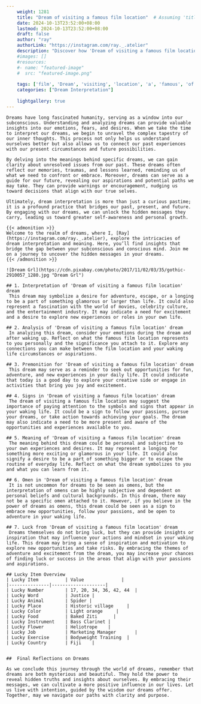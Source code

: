 ```yaml
---
    weight: 1281
    title: "Dream of visiting a famous film location"  # Assuming 'title' column exists
    date: 2024-10-13T23:52:00+08:00
    lastmod: 2024-10-13T23:52:00+08:00
    draft: false
    author: "ray"
    authorLink: "https://instagram.com/ray._.atelier"
    description: "Discover how 'Dream of visiting a famous film location' can interpret your future and uncover its significant meanings in your life."
    #images: []
    #resources:
    #- name: "featured-image"
    #  src: "featured-image.png"
    
    tags: ['film', 'Dream', 'visiting', 'location', 'a', 'famous', 'of']
    categories: ["Dream Interpretation"]
    
    lightgallery: true
---
```

    
    Dreams have long fascinated humanity, serving as a window into our subconscious. Understanding and analyzing dreams can provide valuable insights into our emotions, fears, and desires. When we take the time to interpret our dreams, we begin to unravel the complex tapestry of our inner thoughts. This process not only helps us understand ourselves better but also allows us to connect our past experiences with our present circumstances and future possibilities.
    
    By delving into the meanings behind specific dreams, we can gain clarity about unresolved issues from our past. These dreams often reflect our memories, traumas, and lessons learned, reminding us of what we need to confront or embrace. Moreover, dreams can serve as a guide for our future, revealing our aspirations and potential paths we may take. They can provide warnings or encouragement, nudging us toward decisions that align with our true selves.
    
    Ultimately, dream interpretation is more than just a curious pastime; it is a profound practice that bridges our past, present, and future. By engaging with our dreams, we can unlock the hidden messages they carry, leading us toward greater self-awareness and personal growth.
    
    {{< admonition >}}
    Welcome to the realm of dreams, where I, [Ray](https://instagram.com/ray._.atelier), explore the intricacies of dream interpretation and meaning. Here, you’ll find insights that bridge the gap between your subconscious and conscious mind. Join me on a journey to uncover the hidden messages in your dreams.
    {{< /admonition >}}
    
    ![Dream Grl](https://cdn.pixabay.com/photo/2017/11/02/03/35/gothic-2910057_1280.jpg "Dream Grl")
    
    ## 1. Interpretation of 'Dream of visiting a famous film location' dream
     This dream may symbolize a desire for adventure, escape, or a longing to be a part of something glamorous or larger than life. It could also represent a fascination with the world of movies, celebrity culture, and the entertainment industry. It may indicate a need for excitement and a desire to explore new experiences or roles in your own life. 
    
    ## 2. Analysis of 'Dream of visiting a famous film location' dream
     In analyzing this dream, consider your emotions during the dream and after waking up. Reflect on what the famous film location represents to you personally and the significance you attach to it. Explore any connections you can make between the film location and your waking life circumstances or aspirations.
    
    ## 3. Premonition for 'Dream of visiting a famous film location' dream
     This dream may serve as a reminder to seek out opportunities for fun, adventure, and new experiences in your daily life. It could indicate that today is a good day to explore your creative side or engage in activities that bring you joy and excitement.
    
    ## 4. Signs in 'Dream of visiting a famous film location' dream
     The dream of visiting a famous film location may suggest the importance of paying attention to the symbols and signs that appear in your waking life. It could be a sign to follow your passions, pursue your dreams, or take action towards achieving your goals. The dream may also indicate a need to be more present and aware of the opportunities and experiences available to you.
    
    ## 5. Meaning of 'Dream of visiting a famous film location' dream
     The meaning behind this dream could be personal and subjective to your own experiences and desires. It may represent a longing for something more exciting or glamorous in your life. It could also signify a desire to be a part of something bigger or to escape the routine of everyday life. Reflect on what the dream symbolizes to you and what you can learn from it.
    
    ## 6. Omen in 'Dream of visiting a famous film location' dream
     It is not uncommon for dreams to be seen as omens, but the interpretation of omens can be highly subjective and dependent on personal beliefs and cultural backgrounds. In this dream, there may not be a specific omen attached to it. However, if you believe in the power of dreams as omens, this dream could be seen as a sign to embrace new opportunities, follow your passions, and be open to adventure in your waking life.
    
    ## 7. Luck from 'Dream of visiting a famous film location' dream
     Dreams themselves do not bring luck, but they can provide insights or inspiration that may influence your actions and mindset in your waking life. This dream may bring a sense of inspiration and motivation to explore new opportunities and take risks. By embracing the themes of adventure and excitement from the dream, you may increase your chances of finding luck or success in the areas that align with your passions and aspirations.
    
    ## Lucky Item Overview
    | Lucky Item          | Value              |
    |---------------|--------------------|
    | Lucky Number        | 17, 20, 34, 36, 42, 44  |
    | Lucky Word          | Justice |
    | Lucky Animal        | Spider |
    | Lucky Place         | Historic village     |
    | Lucky Color         | Light orange     |
    | Lucky Food          | Baked Ziti      |
    | Lucky Instrument    | Bass Clarinet |
    | Lucky Flower        | Heliotrope    |
    | Lucky Job           | Marketing Manager       |
    | Lucky Exercise      | Bodyweight Training  |
    | Lucky Country       | Fiji    |
    
    
    ##  Final Reflections on Dreams
    
    As we conclude this journey through the world of dreams, remember that dreams are both mysterious and beautiful. They hold the power to reveal hidden truths and insights about ourselves. By embracing their messages, we can cultivate a more positive influence in our lives. Let us live with intention, guided by the wisdom our dreams offer. Together, may we navigate our paths with clarity and purpose.
    